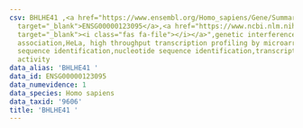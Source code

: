 ```yaml
---
csv: BHLHE41 ,<a href="https://www.ensembl.org/Homo_sapiens/Gene/Summary?db=core;g=ENSG00000123095"
  target="_blank">ENSG00000123095</a>,<a href="https://www.ncbi.nlm.nih.gov/pubmed/28369544"
  target="_blank"><i class="fas fa-file"></i></a>",genetic interference,functional
  association,HeLa, high throughput transcription profiling by microarray,nucleotide
  sequence identification,nucleotide sequence identification,transcriptional regulation,up-regulates
  activity
data_alias: 'BHLHE41 '
data_id: ENSG00000123095
data_numevidence: 1
data_species: Homo sapiens
data_taxid: '9606'
title: 'BHLHE41 '
---
```

